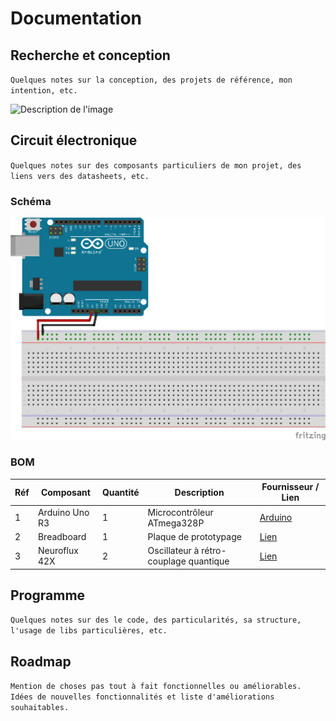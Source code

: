 # Documentation

## Recherche et conception

`Quelques notes sur la conception, des projets de référence, mon intention, etc.`

![Description de l'image](/docs/assets/croquis-de-recherche.png)

## Circuit électronique

`Quelques notes sur des composants particuliers de mon projet, des liens vers des datasheets, etc.`

### Schéma

![Description de l'image](/docs/assets/schematics_bb.png)

### BOM

| Réf | Composant      | Quantité | Description                            | Fournisseur / Lien                                            |
| --- | -------------- | -------- | -------------------------------------- | ------------------------------------------------------------- |
| 1   | Arduino Uno R3 | 1        | Microcontrôleur ATmega328P             | [Arduino](https://store.arduino.cc/products/arduino-uno-rev3) |
| 2   | Breadboard     | 1        | Plaque de prototypage                  | [Lien](#)                                                     |
| 3   | Neuroflux 42X  | 2        | Oscillateur à rétro-couplage quantique | [Lien](#)                                                     |

## Programme

`Quelques notes sur des le code, des particularités, sa structure, l'usage de libs particulières, etc.`

## Roadmap

`Mention de choses pas tout à fait fonctionnelles ou améliorables. Idées de nouvelles fonctionnalités et liste d'améliorations souhaitables.`
